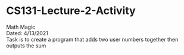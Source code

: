 # CS131-Lecture-2-Activity
Math Magic  
Dated: 4/13/2021  
Task is to create a program that adds two user numbers together then outputs the sum
